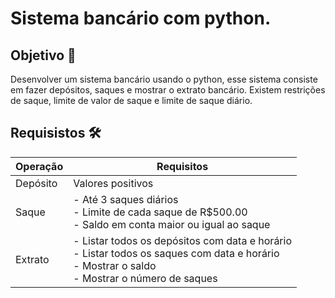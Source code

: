 # Sistema bancário com python.
## Objetivo 🎯
Desenvolver um sistema bancário usando o python, esse sistema consiste em fazer depósitos, saques e mostrar o extrato bancário.
Existem restrições de saque, limite de valor de saque e limite de saque diário. 


## Requisistos  🛠️
<table>
  <thead>
    <tr align="center">
      <th>Operação</th>
      <th>Requisitos</th>
    </tr>
  </thead>
  <tbody align="left">
    <tr>
      <td>Depósito</td>
      <td>Valores positivos</td>
    </tr>
    <tr>
      <td>Saque</td>
      <td>- Até 3 saques diários <br>
      - Limite de cada saque de R$500.00 <br>
      - Saldo em conta maior ou igual ao saque
      </td>
    </tr>
    <tr>
      <td>Extrato</td>
      <td>- Listar todos os depósitos com data e horário <br> 
      - Listar todos os saques com data e horário <br>
      - Mostrar o saldo <br>
      - Mostrar o número de saques
      </td>
  </tbody>
  <tfoot></tfoot>
</table>
